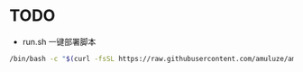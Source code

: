 # TODO

- run.sh 一键部署脚本

```bash
/bin/bash -c "$(curl -fsSL https://raw.githubusercontent.com/amuluze/amprobe/main/run.sh)"
```
